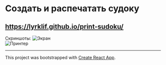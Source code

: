 
# Создать и распечатать судоку  
https://lyrklif.github.io/print-sudoku/  
------  
Скриншоты: 
![Экран](http://ipic.su/img/img7/fs/Screenshot_1.1587323428.jpg)  
![Принтер](http://ipic.su/img/img7/fs/Screenshot_2.1587323442.jpg)  
 
------  
This project was bootstrapped with [Create React App](https://github.com/facebook/create-react-app).
